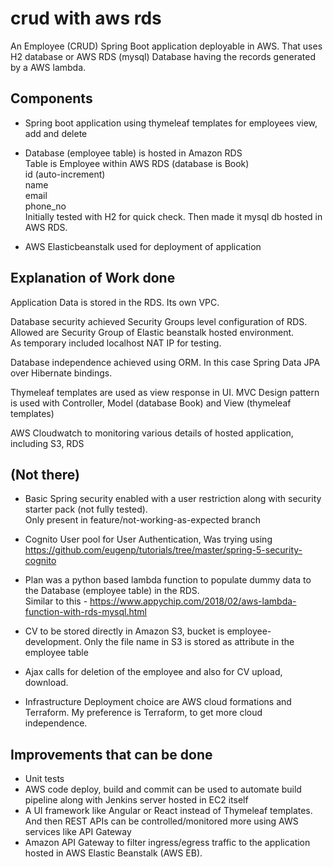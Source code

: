 # crud with aws rds
An Employee (CRUD) Spring Boot application deployable in AWS.
That uses H2 database or AWS RDS (mysql) Database having the records generated by a AWS lambda.

## Components

* Spring boot application using thymeleaf templates for employees view, add and delete

* Database (employee table) is hosted in Amazon RDS  
Table is Employee within AWS RDS (database is Book)  
id (auto-increment)  
name  
email  
phone_no  
Initially tested with H2 for quick check. Then made it mysql db hosted in AWS RDS.  


* AWS Elasticbeanstalk used for deployment of application

## Explanation of Work done
Application Data is stored in the RDS. Its own VPC.  

Database security achieved Security Groups level configuration of RDS.  
Allowed are Security Group of Elastic beanstalk hosted environment.    
As temporary included localhost NAT IP for testing.  


Database independence achieved using ORM. In this case Spring Data JPA over Hibernate bindings.  

Thymeleaf templates are used as view response in UI.
MVC Design pattern is used with Controller, Model (database Book) and View (thymeleaf templates)  

AWS Cloudwatch to monitoring various details of hosted application, including S3, RDS  


## (Not there)
* Basic Spring security enabled with a user restriction along with security starter pack (not fully tested).  
  Only present in feature/not-working-as-expected branch  
  
* Cognito User pool for User Authentication, Was trying using https://github.com/eugenp/tutorials/tree/master/spring-5-security-cognito 
  
* Plan was a python based lambda function to populate dummy data to the Database (employee table) in the RDS.  
  Similar to this - https://www.appychip.com/2018/02/aws-lambda-function-with-rds-mysql.html  

* CV to be stored directly in Amazon S3, bucket is employee-development. Only the file name in S3 is stored as attribute in the employee table

* Ajax calls for deletion of the employee and also for CV upload, download.  

* Infrastructure Deployment choice are AWS cloud formations and Terraform. My preference is Terraform, to get more cloud independence. 



## Improvements that can be done
* Unit tests
* AWS code deploy, build and commit can be used to automate build pipeline along with Jenkins server hosted in EC2 itself
* A UI framework like Angular or React instead of Thymeleaf templates. And then REST APIs can be controlled/monitored more using AWS services like API Gateway
* Amazon API Gateway to filter ingress/egress traffic to the application hosted in AWS Elastic Beanstalk (AWS EB).





